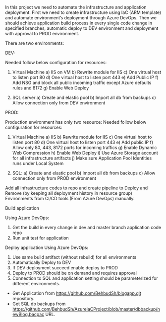 In this project we need to automate the infrastructure and application deployment. First we need to create infrastructure using IaC (ARM template) and automate environment’s deployment through Azure DevOps. Then we should achieve application build process in every single code change in specified branches, automatic deploy to DEV environment and deployment with approval to PROD environment.

There are two environments:

DEV:

Needed follow below configuration for resources: 

1.	Virtual Machine
a)	IIS on VM
b)	Rewrite module for IIS
c)	One virtual host to listen port 80
d)	One virtual host to listen port 443
e)	Add Public IP
f)	Add NSG and block all public incoming traffic except Azure defaults rules and 8172
g)	Enable Web Deploy

2.	SQL server
a)	Create and elastic pool
b)	Import all db from backups
c)	Allow connection only from DEV environment

PROD:

Production environment has only two resource:
Needed follow below configuration for resources: 

1.	Virtual Machine
a)	IIS 
b)	Rewrite module for IIS
c)	One virtual host to listen port 80
d)	One virtual host to listen port 443
e)	Add public IP
f)	Allow only 80, 443, 8172 ports for incoming traffics
g)	Enable Dynamic Web Compression
h)	Enable Web Deploy
i)	Use Azure Storage account for all infrastructure artifacts 
j)	Make sure Application Pool Identities runs under Local System

2.	SQL:
a)	Create and elastic pool
b)	Import all db from backups
c)	Allow connection only from PROD environment

Add all infrastructure codes to repo and create pipeline to Deploy and Remove (by keeping all deployment history in resource group) Environments from CI/CD tools (From Azure DevOps) manually.


Build application

Using Azure DevOps:

1.	Get the build in every change in dev and master branch application code repo
2.	Run unit test for application

Deploy application
Using Azure DevOps:

1.	Use same build artifact (without rebuild) for all environments
2.	Automatically Deploy to DEV
3.	If DEV deployment succeed enable deploy to PROD
4.	Deploy to PROD should be on demand and requires approval
5.	Connection to SQL and application setting should be parameterized for different environments.

* Get Application from   https://github.com/BehbudSh/blogapp.git repository.
* Get SQL db backups from https://github.com/BehbudSh/AzureIaCProject/blob/master/dbbackup/newBlog.bacpac URL. 
